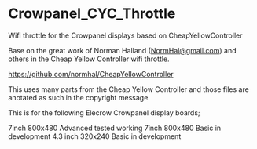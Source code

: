 # Crowpanel_CYC_Throttle
Wifi throttle for the Crowpanel displays based on CheapYellowController


  Base on the great work of Norman Halland (NormHal@gmail.com) and others in the
  Cheap Yellow Controller wifi throttle.

  https://github.com/normhal/CheapYellowController

  This uses many parts from the Cheap Yellow Controller and those files are anotated as such in the copyright message.
 
  This is for the following Elecrow Crowpanel display boards;
 
  7inch 800x480 Advanced  tested working
  7inch 800x480 Basic     in development
  4.3 inch 320x240 Basic  in development

  
